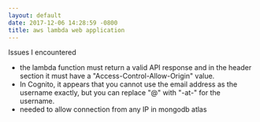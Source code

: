 ```yaml
---
layout: default
date: 2017-12-06 14:28:59 -0800
title: aws lambda web application
---
```


Issues I encountered

* the lambda function must return a valid API response and in the header section it must have a "Access-Control-Allow-Origin" value.
* In Cognito, it appears that you cannot use the email address as the username exactly, but you can replace "@" with "-at-" for the username.
* needed to allow connection from any IP in mongodb atlas

